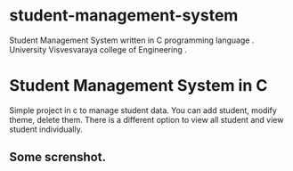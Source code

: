 # student-management-system

Student Management System written in C programming language . University Visvesvaraya college of Engineering . <br> 
<h1>Student Management System in C</h1>
<p>Simple project in c to manage student data. You can add student, modify theme, delete them. There is a different option to view all student and view student individually. 
</p>
<h2>Some screnshot.</h2>


